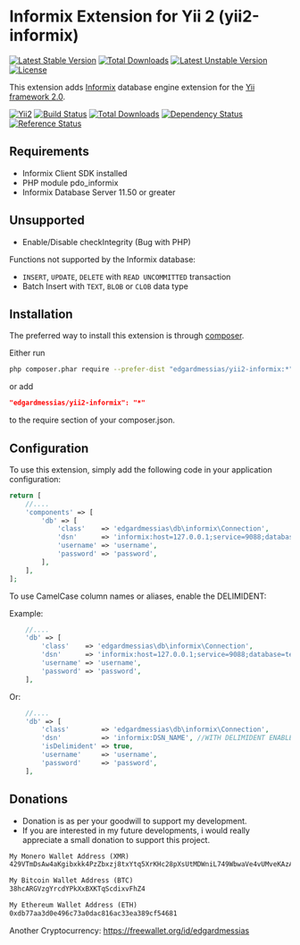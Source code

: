 Informix Extension for Yii 2 (yii2-informix)
============================================
[![Latest Stable Version](https://poser.pugx.org/edgardmessias/yii2-informix/v/stable)](https://packagist.org/packages/edgardmessias/yii2-informix)
[![Total Downloads](https://poser.pugx.org/edgardmessias/yii2-informix/downloads)](https://packagist.org/packages/edgardmessias/yii2-informix)
[![Latest Unstable Version](https://poser.pugx.org/edgardmessias/yii2-informix/v/unstable)](https://packagist.org/packages/edgardmessias/yii2-informix)
[![License](https://poser.pugx.org/edgardmessias/yii2-informix/license)](https://packagist.org/packages/edgardmessias/yii2-informix)

This extension adds [Informix](https://www-01.ibm.com/software/data/informix/) database engine extension for the [Yii framework 2.0](http://www.yiiframework.com).

[![Yii2](https://img.shields.io/badge/Powered_by-Yii_Framework-green.svg?style=flat)](http://www.yiiframework.com/)
[![Build Status](https://travis-ci.org/edgardmessias/yii2-informix.svg?branch=master)](https://travis-ci.org/edgardmessias/yii2-informix)
[![Total Downloads](https://img.shields.io/packagist/dt/edgardmessias/yii2-informix.svg)](https://packagist.org/packages/edgardmessias/yii2-informix)
[![Dependency Status](https://www.versioneye.com/php/edgardmessias:yii2-informix/dev-master/badge.png)](https://www.versioneye.com/php/edgardmessias:yii2-informix/dev-master)
[![Reference Status](https://www.versioneye.com/php/edgardmessias:yii2-informix/reference_badge.svg)](https://www.versioneye.com/php/edgardmessias:yii2-informix/references)

Requirements
------------
 * Informix Client SDK installed
 * PHP module pdo_informix
 * Informix Database Server 11.50 or greater

Unsupported
-----------
 * Enable/Disable checkIntegrity (Bug with PHP)

Functions not supported by the Informix database:

 * `INSERT`, `UPDATE`, `DELETE` with `READ UNCOMMITTED` transaction
 * Batch Insert with `TEXT`, `BLOB` or `CLOB` data type

Installation
------------

The preferred way to install this extension is through [composer](http://getcomposer.org/download/).

Either run

```bash
php composer.phar require --prefer-dist "edgardmessias/yii2-informix:*"
```

or add

```json
"edgardmessias/yii2-informix": "*"
```

to the require section of your composer.json.


Configuration
-------------

To use this extension, simply add the following code in your application configuration:

```php
return [
    //....
    'components' => [
        'db' => [
            'class'    => 'edgardmessias\db\informix\Connection',
            'dsn'      => 'informix:host=127.0.0.1;service=9088;database=test;server=dev;protocol=onsoctcp;CLIENT_LOCALE=en_US.utf8;DB_LOCALE=en_US.utf8;EnableScrollableCursors=1',
            'username' => 'username',
            'password' => 'password',
        ],
    ],
];
```

To use CamelCase column names or aliases, enable the DELIMIDENT:

Example:

```php
    //....
    'db' => [
        'class'    => 'edgardmessias\db\informix\Connection',
        'dsn'      => 'informix:host=127.0.0.1;service=9088;database=test;server=dev;protocol=onsoctcp;CLIENT_LOCALE=en_US.utf8;DB_LOCALE=en_US.utf8;EnableScrollableCursors=1;DELIMIDENT=y',
        'username' => 'username',
        'password' => 'password',
    ],
```

Or:

```php
    //....
    'db' => [
        'class'        => 'edgardmessias\db\informix\Connection',
        'dsn'          => 'informix:DSN_NAME', //WITH DELIMIDENT ENABLED
        'isDelimident' => true,
        'username'     => 'username',
        'password'     => 'password',
    ],
```

Donations
---------

* Donation is as per your goodwill to support my development.
* If you are interested in my future developments, i would really appreciate a small donation to support this project.
```html
My Monero Wallet Address (XMR)
429VTmDsAw4aKgibxkk4PzZbxzj8txYtq5XrKHc28pXsUtMDWniL749WbwaVe4vUMveKAzAiA4j8xgUi29TpKXpm41bmrwQ
```
```html
My Bitcoin Wallet Address (BTC)
38hcARGVzgYrcdYPkXxBXKTqScdixvFhZ4
```
```html
My Ethereum Wallet Address (ETH)
0xdb77aa3d0e496c73a0dac816ac33ea389cf54681
```
Another Cryptocurrency: https://freewallet.org/id/edgardmessias
